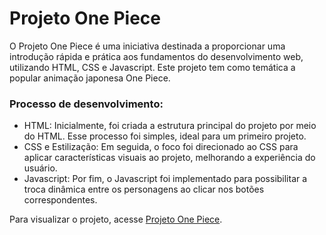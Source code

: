 # Projeto One Piece

O Projeto One Piece é uma iniciativa destinada a proporcionar uma introdução rápida e prática aos fundamentos do desenvolvimento web, utilizando HTML, CSS e Javascript. Este projeto tem como temática a popular animação japonesa One Piece.

### Processo de desenvolvimento:
- HTML: Inicialmente, foi criada a estrutura principal do projeto por meio do HTML. Esse processo foi simples, ideal para um primeiro projeto.
- CSS e Estilização: Em seguida, o foco foi direcionado ao CSS para aplicar características visuais ao projeto, melhorando a experiência do usuário.
- Javascript: Por fim, o Javascript foi implementado para possibilitar a troca dinâmica entre os personagens ao clicar nos botões correspondentes.

Para visualizar o projeto, acesse [Projeto One Piece](https://wendersonrh.github.io/projeto-one-piece-finalizado/).
